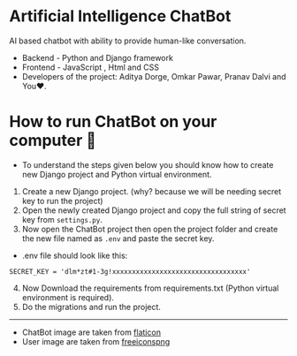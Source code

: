 # Artificial Intelligence ChatBot
AI based chatbot with ability to provide human-like conversation.
- Backend - Python and Django framework
- Frontend - JavaScript , Html and CSS
- Developers of the project: Aditya Dorge, Omkar Pawar, Pranav Dalvi and You♥.


# How to run ChatBot on your computer 🤔
- To understand the steps given below you should know how to create new Django project and Python virtual environment.
1. Create a new Django project. (why? because we will be needing secret key to run the project)
2. Open the newly created Django project and copy the full string of secret key from `settings.py`.
3. Now open the ChatBot project then open the project folder and create the new file named as `.env` and paste the secret key.
- .env file should look like this:
```
SECRET_KEY = 'dlm*zt#1-3g!xxxxxxxxxxxxxxxxxxxxxxxxxxxxxxxxxx'
```
4. Now Download the requirements from requirements.txt (Python virtual environment is required).
5. Do the migrations and run the project.
***
- ChatBot image are taken from [flaticon](https://www.flaticon.com/free-icons/bot)
- User image are taken from [freeiconspng](https://www.freeiconspng.com/img/7563)
